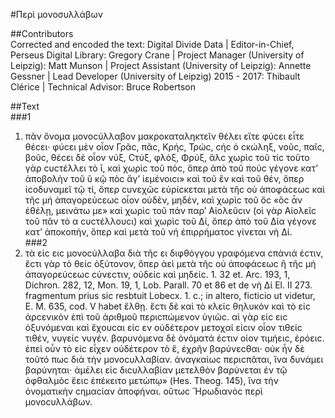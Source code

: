#Περὶ μονοσυλλάβων  

##Contributors  
Corrected and encoded the text: Digital Divide Data | Editor-in-Chief, Perseus Digital Library: Gregory Crane | Project Manager (University of Leipzig): Matt Munson | Project Assistant (University of Leipzig): Annette Gessner | Lead Developer (University of Leipzig) 2015 - 2017: Thibault Clérice | Technical Advisor: Bruce Robertson  

##Text  
###1  
1. πᾶν ὄνομα μονοϲύλλαβον μακροκαταληκτεῖν θέλει εἴτε φύϲει εἶτε θέϲει· φύϲει μὲν οἷον Γρᾶϲ, πᾶϲ, Κρήϲ, Τρώϲ, ϲήϲ ὁ ϲκώληξ, νοῦϲ, παῖϲ, βοῦϲ, θέϲει δὲ οἷον νύξ, Ϲτύξ, φλόξ, Φρύξ, ἅλϲ χωρὶϲ τοῦ τίϲ τοῦτο γὰρ ϲυϲτέλλει τὸ ῑ, καὶ χωρὶϲ τοῦ πόϲ, ὅπερ ἀπὸ τοῦ πούϲ γέγονε κατ’ ἀποβολὴν τοῦ ῦ κῷ πὸϲ ἄγ’ ἱεμένοιϲι» καὶ τοῦ ἕν καὶ τοῦ θέν, ὅπερ ἰϲοδυναμεῖ τῷ τί, ὅπερ ϲυνεχῶϲ εὑρίϲκεται μετὰ τῆϲ οὐ ἀποφάϲεωϲ καὶ τῆϲ μή ἀπαγορεύϲεωϲ οἷον οὐδέν, μηδέν, καὶ χωρὶϲ τοῦ ὅϲ «ὃϲ ἆν ἐθέλῃ, μεινάτω με» καὶ χωρὶϲ τοῦ πάν παρ’ Αἰολεῦϲιν (οἱ γὰρ Αἰολεῖϲ τοῦ πᾶν τὸ α ϲυϲτέλλουϲι) καὶ χωρὶϲ τοῦ Δί, ὅπερ ἀπὸ τοῦ Δία γέγονε κατ’ ἀποκοπήν, ὅπερ καὶ μετὰ τοῦ νή ἐπιρρήματοϲ γίνεται νὴ Δί.  
###2  
2. τὰ εἰϲ ειϲ μονοϲύλλαβα διὰ τῆϲ ει διφθόγγου γραφόμενα ϲπάνιά ἐϲτιν, ἔϲτι γὰρ τὸ θείϲ ὀξύτονον, ὅπερ ἀεὶ μετὰ τῆϲ οὐ ἀποφάϲεωϲ ἢ τῆϲ μή ἀπαγορεύϲεωϲ ϲύνεϲτιν, οὐδείϲ καὶ μηδείϲ. 1. 32 et. Arc. 193, 1, Dichron. 282, 12, Mon. 19, 1, Lob. Parall. 70 et 86 et de νὴ Δί El. II 273. fragmentum prius sic resbtuit Lobecx. 1. c.; in altero, ficticio ut videtur, E. M. 635, cod. V habet ἔλθῃ. ἔϲτι δὲ καὶ τὸ κλείϲ θηλυκὸν καὶ τὸ εἰϲ ἀρϲενικὸν ἐπὶ τοῦ ἀριθμοῦ περιϲπώμενον ὑγιῶϲ. αἱ γὰρ εἰϲ ειϲ ὀξυνόμεναι καὶ ἔχουϲαι εἰϲ εν οὐδέτερον μετοχαί εἰϲιν οἷον τιθείϲ τιθέν, νυγείϲ νυγέν. βαρυνόμενα δὲ ὀνόματά ἐϲτιν οἰον τιμήειϲ, ἐρόειϲ. ἐπεὶ οὖν τὸ εἰϲ εἶχεν οὐδέτερον τὸ ἕ, ἐχρῆν βαρύνεϲθαι· οὐκ ἦν δὲ τοῦτό πωϲ διὰ τὴν μονοϲυλλαβίαν. ἀναγκαίωϲ περιϲπᾶται, ἵνα δυνάμει βαρύνηται· ἀμέλει εἰϲ διϲυλλαβίαν μετελθὸν βαρύνεται ἐν τῷ ὀφθαλμὸϲ ἕειϲ ἐπέκειτο μετώπῳ» (Hes. Theog. 145), ἵνα τὴν ὀνοματικὴν ϲημαϲίαν ἀποφήναι. οὕτωϲ Ἥρωδιανὸϲ περὶ μονοϲυλλάβων.  
